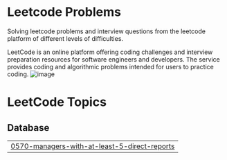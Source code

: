 # Leetcode Problems
Solving leetcode problems and interview questions from the leetcode platform of different levels of difficulties.

LeetCode is an online platform offering coding challenges and interview preparation resources for software engineers and developers. The service provides coding and algorithmic problems intended for users to practice coding.
![image](https://github.com/SomyanshAvasthi/Leetcode-Platform/assets/107310391/d5692d2d-3e6e-42be-a7bc-03f8bde96f48)

<!---LeetCode Topics Start-->
# LeetCode Topics
## Database
|  |
| ------- |
| [0570-managers-with-at-least-5-direct-reports](https://github.com/SomyanshAvasthi/Leetcode_Practice/tree/master/0570-managers-with-at-least-5-direct-reports) |
<!---LeetCode Topics End-->